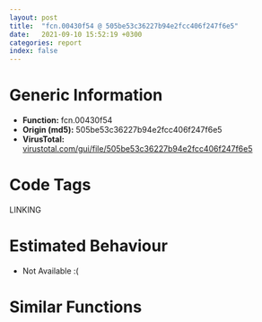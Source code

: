 ```yaml
---
layout: post
title:  "fcn.00430f54 @ 505be53c36227b94e2fcc406f247f6e5"
date:   2021-09-10 15:52:19 +0300
categories: report
index: false
---
```


# Generic Information
- **Function:** fcn.00430f54
- **Origin (md5):** 505be53c36227b94e2fcc406f247f6e5
- **VirusTotal:** [virustotal.com/gui/file/505be53c36227b94e2fcc406f247f6e5][virustotal_ref]

# Code Tags
<span class="tag" id="LINKING">LINKING</span>


# Estimated Behaviour
<ul><li class="bhv-desc" id="na">Not Available :(</li></ul>

# Similar Functions
<script type="text/javascript" src="https://www.gstatic.com/charts/loader.js"></script>
<script type="text/javascript">

    google.charts.load('current', {'packages':['corechart']});
    google.charts.setOnLoadCallback(drawChart);

    function drawChart() {
    var data = new google.visualization.DataTable();
        data.addColumn('number', 'X');
        data.addColumn('number', 'Y');
        data.addColumn({type: 'string', role: 'tooltip', 'p': {'html': true}});
        data.addColumn({'type': 'string', 'role': 'style'});
        
        data.addRows([
    [1156.43017578125, -1101.6866455078125, '<b><a href="/report/fcn.00430f54@505be53c36227b94e2fcc406f247f6e5">fcn.00430f54</a><br>@505be53c36227b94e2fcc406f247f6e5</b><br>', 'point { fill-color: #e0440e; }'],
[-2082.546875, 44.1497688293457, '<b><a href="/report/fcn.00430f54@96a869ae624ddb4834a1d5a829f85469">fcn.00430f54</a><br>@96a869ae624ddb4834a1d5a829f85469</b><br>', 'null'],
[533.3545532226562, 2275.42041015625, '<b><a href="/report/fcn.00430f54@c077742bdc6d4f2c0ca7d0e2a6a94acf">fcn.00430f54</a><br>@c077742bdc6d4f2c0ca7d0e2a6a94acf</b><br>', 'null'],

        ]);

    var options = {
        title: 'Similarity Plot',
        legend: 'none',
        colors: ['#dedbd9', '#e6693e', '#ec8f6e', '#f3b49f', '#f6c7b6'],
        tooltip: {isHtml: true, trigger: 'both'},
        explorer: {
        actions: ["dragToZoom", "rightClickToReset"],
        },
        chartArea: {
        width: '80%',
        height: '80%'
        },
        width: '100%',
        height: '100%'
    };

    var chart = new google.visualization.ScatterChart(document.getElementById('chart_div'));

    chart.draw(data, options);
    }
    
</script>


<div id="chart_div" style="width: 100%px; height: 100%;"></div>

# Disassembled Code
{% highlight nasm %}

push 0xb4
mov eax, 0x458adf
call fcn.00453b49
push dword[0x47e694]
mov edi, ecx
push dword[0x47e108]
xor ebx, ebx
push ebx
mov dword[ebp-0xac], edi
call fcn.0043f1ab
mov dword[ebp-0x9c], 0x2c
mov dword[ebp-0x94], 0x62
mov eax, dword[ebp-0x94]
mov ecx, dword[ebp-0x94]
sub eax, ecx
mov dword[ebp-0x94], eax
mov eax, dword[ebp-0x94]
mov ecx, dword[ebp-0x9c]
imul eax, ecx
mov ecx, dword[ebp-0x94]
imul eax, eax, 0x51
imul ecx, ecx, 0xffffffba
sub ecx, eax
mov eax, dword[ebp-0x9c]
imul eax, eax, 0x35
add ecx, eax
mov eax, dword[ebp-0x94]
sub ecx, eax
mov eax, dword[ebp-0x9c]
lea eax, [ecx+eax-0x20]
mov dword[ebp-0x9c], eax
mov eax, dword[ebp-0x94]
mov ecx, dword[ebp-0x9c]
imul eax, eax, 0x2e
sub ecx, eax
mov eax, dword[ebp-0x9c]
sub ecx, eax
add ecx, dword[ebp-0x9c]
add esp, 0xc
mov dword[ebp-0x94], ecx
mov eax, dword[ebp-0x94]
sub eax, 0x52
mov dword[ebp-0x9c], eax
mov eax, dword[ebp-0x9c]
mov ecx, dword[ebp-0x94]
lea eax, [ecx+eax+0x32]
mov dword[ebp-0x94], eax
mov eax, dword[ebp-0x94]
push 0x3f
pop ecx
sub ecx, eax
mov eax, dword[ebp-0x94]
sub ecx, eax
add ecx, dword[ebp-0x9c]
push 0x25
add ecx, dword[ebp-0x9c]
mov dword[ebp-0x9c], ecx
mov eax, dword[ebp-0x9c]
mov ecx, dword[ebp-0x9c]
imul eax, ecx
mov ecx, dword[ebp-0x9c]
imul eax, eax, 0x3e
sub eax, ecx
mov ecx, dword[ebp-0x94]
sub eax, ecx
add eax, dword[ebp-0x9c]
pop ecx
mov dword[ebp-0x94], eax
mov eax, dword[ebp-0x9c]
cdq
idiv ecx
mov ecx, dword[ebp-0x9c]
sub eax, ecx
mov dword[ebp-0x94], eax
add dword[ebp-0x94], 0xffffffb1
mov esi, dword[0x47e970]
mov eax, 0x6ac0
mov dword[ebp-0x20], 0xf414c260
mov word[ebp-0x1c], ax
mov dword[ebp-0x1a], 0xd1b611cf
mov dword[ebp-0x16], 0xbb00aa00
mov word[ebp-0x12], 0x58bb
call fcn.0043fb02
lea ecx, [ebp-0x4c]
push ecx
push esi
call dword[eax+0x1dc]
fld qword[0x4778d8]
fstp qword[ebp-0x90]
fld qword[ebp-0x90]
fadd qword[ebp-0x90]
fsub qword[ebp-0x90]
fsub qword[ebp-0x90]
fstp qword[ebp-0x90]
fld qword[ebp-0x90]
fadd qword[ebp-0x90]
fld qword[ebp-0x90]
fmul qword[0x4778d0]
fsubp st(1)
fadd qword[ebp-0x90]
fld qword[ebp-0x90]
fmul qword[ebp-0x90]
fdiv qword[0x4778c8]
fsubp st(1)
fadd qword[ebp-0x90]
fsub qword[ebp-0x90]
fadd qword[ebp-0x90]
fld qword[ebp-0x90]
fmul qword[0x4778c0]
faddp st(1)
fstp qword[ebp-0x90]
fld qword[ebp-0x90]
fmul qword[ebp-0x90]
fmul qword[ebp-0x90]
fld qword[ebp-0x90]
fmul qword[ebp-0x90]
faddp st(1)
fld qword[ebp-0x90]
fmul qword[ebp-0x90]
fdiv qword[0x4778b8]
fmul qword[ebp-0x90]
faddp st(1)
fld qword[ebp-0x90]
fmul qword[0x4778b0]
fmul qword[0x4778a8]
faddp st(1)
fsub qword[ebp-0x90]
fld qword[ebp-0x90]
fmul qword[ebp-0x90]
faddp st(1)
fstp qword[ebp-0x90]
fld qword[ebp-0x90]
fsub qword[ebp-0x90]
fsub qword[0x4778a0]
fstp qword[ebp-0x90]
fld qword[ebp-0x90]
fadd qword[ebp-0x90]
fstp qword[ebp-0x90]
cmp eax, ebx
jge off.b702
push eax
push dword[0x47e698]
push 1
call fcn.0043f1ab
add esp, 0xc
jmp off.b889
lea eax, [edi+0x10]
push eax
lea eax, [ebp-0x4c]
push eax
call fcn.0043ffdd
mov esi, eax
cmp esi, ebx
jge off.b2985
lea eax, [ebp-0xb8]
push eax
mov dword[ebp-0xb8], ebx
lea eax, [ebp-0x4c]
mov dword[ebp-0xa4], 0x54
add dword[ebp-0xa4], 0x13
push eax
call dword[sym.imp.ole32.dll_StringFromCLSID]
mov eax, dword[ebp-0xb8]
cmp eax, ebx
jne off.b780
mov eax, dword[0x47e8a8]
push eax
lea eax, [ebp-0x68]
call fcn.0040529b
lea eax, [ebp-0x68]
push eax
mov edx, 0xfde9
lea ecx, [ebp-0x84]
mov dword[ebp-4], ebx
call fcn.0044d9e8
pop ecx
mov byte[ebp-4], 1
cmp dword[eax+0x14], 0x10
jb off.b825
mov eax, dword[eax]
push esi
push eax
push dword[0x47e69c]
push 1
call fcn.0043f1ab
add esp, 0x10
push 1
xor edi, edi
lea esi, [ebp-0x84]
call fcn.00404e30
or dword[ebp-4], 0xffffffff
push 1
lea esi, [ebp-0x68]
call fcn.00405174
push dword[ebp-0xb8]
call fcn.0043ff78
mov edi, dword[ebp-0xac]
lea eax, [edi+0x10]
push eax
lea eax, [ebp-0x20]
push eax
call fcn.0043ffdd
mov dword[ebp-0x9c], 0x4a
mov dword[ebp-0x8c], 0xf
mov dword[ebp-0x94], 0x3a
mov dword[ebp-0xa4], 0x42
mov ecx, dword[ebp-0x94]
mov edx, dword[ebp-0x9c]
imul ecx, edx
mov dword[ebp-0x8c], ecx
mov ecx, dword[ebp-0x94]
mov edx, dword[ebp-0x9c]
cmp ecx, edx
jge off.b1050
mov ecx, dword[ebp-0x94]
mov edx, dword[ebp-0x8c]
imul ecx, edx
mov edx, dword[ebp-0xa4]
imul ecx, ecx, 0x2b
sub ecx, edx
mov dword[ebp-0x9c], ecx
mov ecx, dword[ebp-0xa4]
mov edx, dword[ebp-0x94]
imul ecx, ecx, 0x5e
sub edx, ecx
mov ecx, dword[ebp-0xa4]
sub edx, ecx
mov ecx, dword[ebp-0x9c]
sub edx, ecx
mov dword[ebp-0x94], edx
cmp eax, ebx
jge off.b2985
push eax
push dword[0x47e6a0]
push 1
call fcn.0043f1ab
add esp, 0xc
push dword[0x47e6a4]
lea eax, [ebp-0x3c]
call fcn.00404917
mov dword[ebp-4], 2
push dword[0x47e974]
call dword[sym.imp.KERNEL32.dll_LoadLibraryW]
fld qword[0x4778d8]
fstp qword[ebp-0x90]
mov dword[ebp-0xa4], eax
fld qword[ebp-0x90]
fadd qword[ebp-0x90]
fsub qword[ebp-0x90]
fsub qword[ebp-0x90]
fstp qword[ebp-0x90]
fld qword[ebp-0x90]
fadd qword[ebp-0x90]
fld qword[ebp-0x90]
fmul qword[0x4778d0]
fsubp st(1)
fadd qword[ebp-0x90]
fld qword[ebp-0x90]
fmul qword[ebp-0x90]
fdiv qword[0x4778c8]
fsubp st(1)
fadd qword[ebp-0x90]
fsub qword[ebp-0x90]
fadd qword[ebp-0x90]
fld qword[ebp-0x90]
fmul qword[0x4778c0]
faddp st(1)
fstp qword[ebp-0x90]
fld qword[ebp-0x90]
fmul qword[ebp-0x90]
fmul qword[ebp-0x90]
fld qword[ebp-0x90]
fmul qword[ebp-0x90]
faddp st(1)
fld qword[ebp-0x90]
fmul qword[ebp-0x90]
fdiv qword[0x4778b8]
fmul qword[ebp-0x90]
faddp st(1)
fld qword[ebp-0x90]
fmul qword[0x4778b0]
fmul qword[0x4778a8]
faddp st(1)
fsub qword[ebp-0x90]
fld qword[ebp-0x90]
fmul qword[ebp-0x90]
faddp st(1)
fstp qword[ebp-0x90]
fld qword[ebp-0x90]
fsub qword[ebp-0x90]
fsub qword[0x4778a0]
fstp qword[ebp-0x90]
fld qword[ebp-0x90]
fadd qword[ebp-0x90]
fstp qword[ebp-0x90]
cmp eax, ebx
je off.b2595
mov eax, dword[str.kCCJHF_J_J_YJ__]
push eax
mov esi, eax
call fcn.00413080
pop ecx
mov ecx, esi
lea esi, [ebp-0x3c]
call fcn.004048ae
push dword[0x47e6a8]
push dword[ebp-0xa4]
call dword[sym.imp.KERNEL32.dll_GetProcAddress]
fldz
fstp qword[ebp-0x90]
mov ecx, eax
fld qword[0x477948]
fstp qword[ebp-0x90]
fld qword[0x477940]
fst qword[ebp-0xa0]
fld qword[0x477938]
fstp qword[ebp-0x98]
fld qword[0x477930]
fstp qword[ebp-0xc0]
fld qword[ebp-0x90]
fld qword[ebp-0x90]
fucompp
fnstsw ax
test ah, 0x44
jp off.b1587
fld qword[ebp-0x98]
fsub qword[0x477978]
fsub qword[ebp-0xa0]
fsub qword[ebp-0x98]
fsub qword[ebp-0xa0]
fld qword[ebp-0x90]
fdivrp st(2)
fsubrp st(1)
fsub qword[ebp-0x98]
fsub qword[0x477928]
fadd qword[ebp-0x90]
fstp qword[ebp-0xa0]
jmp off.b1589
fstp st(0)
cmp ecx, ebx
je off.b1618
call ecx
xor ecx, ecx
cmp eax, ebx
setl cl
push eax
push dword[0x47e6ac]
push ecx
call fcn.0043f1ab
add esp, 0xc
mov eax, dword[str.EmmFduBm_rrNckdbu]
push eax
mov esi, eax
call fcn.00413080
pop ecx
mov ecx, esi
lea esi, [ebp-0x3c]
call fcn.004048ae
fld qword[0x4779a8]
mov dword[ebp-0x8c], 0x54
add dword[ebp-0x8c], 0x13
fstp qword[ebp-0xc0]
fld qword[0x4779a0]
fstp qword[ebp-0xa0]
fld qword[0x4779d0]
fstp qword[ebp-0x90]
fld qword[0x477998]
fstp qword[ebp-0x98]
fld qword[ebp-0x90]
fmul qword[ebp-0x90]
fld qword[ebp-0x90]
fsub qword[0x4779c8]
faddp st(1)
fld qword[ebp-0x98]
fmul qword[ebp-0x98]
fsubp st(1)
fsub qword[0x477990]
fstp qword[ebp-0x98]
fld qword[ebp-0x98]
fcomp qword[ebp-0x90]
fnstsw ax
test ah, 0x41
jp off.b1796
fld qword[ebp-0x90]
fmul qword[ebp-0xa0]
fstp qword[ebp-0x98]
push dword[0x47e6b0]
push dword[ebp-0xa4]
call dword[sym.imp.KERNEL32.dll_GetProcAddress]
mov dword[ebp-0x8c], eax
cmp eax, ebx
je off.b2562
mov dword[ebp-0xb4], ebx
lea ecx, [ebp-0xb4]
push ecx
mov esi, 0x45b3f0
push esi
lea ecx, [ebp-0x4c]
push ecx
mov byte[ebp-4], 3
call eax
cmp eax, ebx
jge off.b1893
lea eax, [ebp-0xb4]
push eax
push esi
lea eax, [ebp-0x20]
push eax
call dword[ebp-0x8c]
mov dword[ebp-0x94], eax
cmp eax, ebx
jl off.b2533
mov eax, dword[0x47e6b4]
push eax
mov esi, eax
call fcn.00413080
pop ecx
mov ecx, esi
lea esi, [ebp-0x3c]
call fcn.004048ae
fld qword[0x4778d8]
fstp qword[ebp-0x90]
lea eax, [edi+0x10]
fld qword[ebp-0x90]
push eax
fadd qword[ebp-0x90]
push 0x45b400
push ebx
fsub qword[ebp-0x90]
fsub qword[ebp-0x90]
fstp qword[ebp-0x90]
fld qword[ebp-0x90]
fadd qword[ebp-0x90]
fld qword[ebp-0x90]
fmul qword[0x4778d0]
fsubp st(1)
fadd qword[ebp-0x90]
fld qword[ebp-0x90]
fmul qword[ebp-0x90]
fdiv qword[0x4778c8]
fsubp st(1)
fadd qword[ebp-0x90]
fsub qword[ebp-0x90]
fadd qword[ebp-0x90]
fld qword[ebp-0x90]
fmul qword[0x4778c0]
faddp st(1)
fstp qword[ebp-0x90]
fld qword[ebp-0x90]
fmul qword[ebp-0x90]
fmul qword[ebp-0x90]
fld qword[ebp-0x90]
fmul qword[ebp-0x90]
faddp st(1)
fld qword[ebp-0x90]
fmul qword[ebp-0x90]
fdiv qword[0x4778b8]
fmul qword[ebp-0x90]
faddp st(1)
fld qword[ebp-0x90]
fmul qword[0x4778b0]
fmul qword[0x4778a8]
faddp st(1)
fsub qword[ebp-0x90]
fld qword[ebp-0x90]
fmul qword[ebp-0x90]
faddp st(1)
fstp qword[ebp-0x90]
fld qword[ebp-0x90]
fsub qword[ebp-0x90]
fsub qword[0x4778a0]
fstp qword[ebp-0x90]
fld qword[ebp-0x90]
fadd qword[ebp-0x90]
mov ecx, dword[ebp-0xb4]
mov edx, dword[ecx]
push ecx
fstp qword[ebp-0x90]
call dword[edx+0xc]
fld qword[0x477920]
mov dword[ebp-0x94], eax
fstp qword[ebp-0x90]
fld qword[ebp-0x90]
fmul qword[0x477918]
fsub qword[ebp-0x90]
fstp qword[ebp-0x90]
fld qword[ebp-0x90]
fmul qword[ebp-0x90]
fadd qword[0x477910]
fadd qword[ebp-0x90]
fld qword[ebp-0x90]
fld qword[0x477908]
fmul st(1), st(0)
fxch st(2)
faddp st(1)
fsub qword[ebp-0x90]
fsub qword[0x477900]
fld qword[ebp-0x90]
fmul qword[0x4779b0]
fsubp st(1)
fadd qword[ebp-0x90]
fld qword[ebp-0x90]
fmul qword[ebp-0x90]
faddp st(1)
fsub qword[0x4779c0]
fadd qword[ebp-0x90]
fstp qword[ebp-0x90]
fld qword[ebp-0x90]
fadd qword[ebp-0x90]
fstp qword[ebp-0x90]
fld qword[ebp-0x90]
fdiv qword[0x4778f8]
fsub qword[ebp-0x90]
fstp qword[ebp-0x90]
fld qword[ebp-0x90]
fsub qword[ebp-0x90]
fld qword[ebp-0x90]
fmul qword[ebp-0x90]
fmul qword[ebp-0x90]
fsubp st(1)
fstp qword[ebp-0x90]
fld qword[ebp-0x90]
fld qword[ebp-0x90]
fmul qword[ebp-0x90]
fdiv qword[0x4778c8]
fmul qword[ebp-0x90]
fsubp st(1)
fsub qword[ebp-0x90]
fsub qword[0x477940]
fsub qword[ebp-0x90]
fstp qword[ebp-0x90]
fld qword[ebp-0x90]
fmul qword[ebp-0x90]
fmulp st(1)
fmul qword[ebp-0x90]
fadd qword[ebp-0x90]
fstp qword[ebp-0x90]
mov byte[ebp-4], 2
mov eax, dword[ebp-0xb4]
cmp eax, ebx
je off.b2768
mov ecx, dword[eax]
push eax
call dword[ecx+8]
jmp off.b2768
call fcn.0043fb02
call dword[eax+0x3c]
cmp eax, ebx
jle off.b2584
and eax, 0xffff
or eax, 0x80070000
mov dword[ebp-0x94], eax
jmp off.b2768
call fcn.0043fb02
call dword[eax+0x3c]
cmp eax, ebx
jle off.b2617
and eax, 0xffff
or eax, 0x80070000
fldz
mov dword[ebp-0x94], eax
fstp qword[ebp-0xc0]
fld qword[0x477948]
fstp qword[ebp-0x90]
fld qword[0x477940]
fst qword[ebp-0xa0]
fld qword[0x477938]
fstp qword[ebp-0xa8]
fld qword[0x477930]
fstp qword[ebp-0xc0]
fld qword[ebp-0x90]
fld qword[ebp-0x90]
fucompp
fnstsw ax
test ah, 0x44
jp off.b2766
fld qword[ebp-0xa8]
fsub qword[0x477978]
fsub qword[ebp-0xa0]
fsub qword[ebp-0xa8]
fsub qword[ebp-0xa0]
fld qword[ebp-0x90]
fdivrp st(2)
fsubrp st(1)
fsub qword[ebp-0xa8]
fsub qword[0x477928]
fadd qword[ebp-0x90]
fstp qword[ebp-0xa0]
jmp off.b2768
fstp st(0)
cmp dword[ebp-0x94], ebx
jge off.b2811
cmp dword[ebp-0x28], 0x10
mov eax, dword[ebp-0x3c]
jae off.b2788
lea eax, [ebp-0x3c]
push eax
push dword[ebp-0x94]
push dword[0x47e6b8]
push 1
call fcn.0043f1ab
add esp, 0x10
fld qword[0x4779a8]
fstp qword[ebp-0xc0]
fld qword[0x4779a0]
fstp qword[ebp-0xa0]
fld qword[0x4779d0]
fstp qword[ebp-0x90]
fld qword[0x477998]
fstp qword[ebp-0xa8]
fld qword[ebp-0x90]
fmul qword[ebp-0x90]
fld qword[ebp-0x90]
fsub qword[0x4779c8]
faddp st(1)
fld qword[ebp-0xa8]
fmul qword[ebp-0xa8]
fsubp st(1)
fsub qword[0x477990]
fstp qword[ebp-0xa8]
fld qword[ebp-0xa8]
fcomp qword[ebp-0x90]
fnstsw ax
test ah, 0x41
jp off.b2948
fld qword[ebp-0x90]
fmul qword[ebp-0xa0]
fstp qword[ebp-0xa8]
or dword[ebp-4], 0xffffffff
push 1
xor edi, edi
lea esi, [ebp-0x3c]
call fcn.00404e30
cmp dword[ebp-0x94], ebx
jge off.b2979
xor eax, eax
jmp off.b3733
mov edi, dword[ebp-0xac]
lea ecx, [edi+0x14]
push ecx
lea esi, [edi+0x10]
mov eax, dword[esi]
mov edx, dword[eax]
push 0x45b410
push eax
call dword[edx]
cmp eax, ebx
jge off.b3044
push eax
push dword[0x47e6bc]
push 1
call fcn.0043f1ab
mov dword[ebp-0xac], 0x54
add esp, 0xc
add dword[ebp-0xac], 0x13
jmp off.b2972
mov eax, dword[esi]
mov ecx, dword[eax]
push edi
push eax
call dword[ecx+0xc]
cmp eax, ebx
jge off.b3224
push eax
push dword[0x47e6c0]
push 1
call fcn.0043f1ab
fld qword[0x4779a8]
fstp qword[ebp-0xc0]
add esp, 0xc
fld qword[0x4779a0]
fstp qword[ebp-0xa8]
fld qword[0x4779d0]
fstp qword[ebp-0xb0]
fld qword[0x477998]
fstp qword[ebp-0x90]
fld qword[ebp-0xb0]
fmul qword[ebp-0xb0]
fld qword[ebp-0xb0]
fsub qword[0x4779c8]
faddp st(1)
fld qword[ebp-0x90]
fmul qword[ebp-0x90]
fsubp st(1)
fsub qword[0x477990]
fstp qword[ebp-0x90]
fld qword[ebp-0x90]
fcomp qword[ebp-0xb0]
fnstsw ax
test ah, 0x41
jp off.b2972
fld qword[ebp-0xb0]
fmul qword[ebp-0xa8]
fstp qword[ebp-0x90]
jmp off.b2972
mov eax, dword[edi+0x14]
mov ecx, dword[eax]
push eax
call dword[ecx+0xc]
fldz
fstp qword[ebp-0xc0]
mov ecx, eax
fld qword[0x477948]
fstp qword[ebp-0xb0]
fld qword[0x477940]
fst qword[ebp-0xa8]
fld qword[0x477938]
fstp qword[ebp-0x90]
fld qword[0x477930]
fstp qword[ebp-0xc0]
fld qword[ebp-0xb0]
fld qword[ebp-0xb0]
fucompp
fnstsw ax
test ah, 0x44
jp off.b3378
fld qword[ebp-0x90]
fsub qword[0x477978]
fsub qword[ebp-0xa8]
fsub qword[ebp-0x90]
fsub qword[ebp-0xa8]
fld qword[ebp-0xb0]
fdivrp st(2)
fsubrp st(1)
fsub qword[ebp-0x90]
fsub qword[0x477928]
fadd qword[ebp-0xb0]
fstp qword[ebp-0xa8]
jmp off.b3380
fstp st(0)
cmp ecx, ebx
jge off.b3704
push ecx
push dword[0x47e6c4]
push 1
call fcn.0043f1ab
mov dword[ebp-0x94], 0x2c
mov dword[ebp-0x9c], 0x62
mov eax, dword[ebp-0x9c]
mov ecx, dword[ebp-0x9c]
sub eax, ecx
mov dword[ebp-0x9c], eax
mov eax, dword[ebp-0x9c]
mov ecx, dword[ebp-0x94]
imul eax, ecx
mov ecx, dword[ebp-0x9c]
imul eax, eax, 0x51
imul ecx, ecx, 0xffffffba
sub ecx, eax
mov eax, dword[ebp-0x94]
imul eax, eax, 0x35
add ecx, eax
mov eax, dword[ebp-0x9c]
sub ecx, eax
mov eax, dword[ebp-0x94]
lea eax, [ecx+eax-0x20]
mov dword[ebp-0x94], eax
mov eax, dword[ebp-0x9c]
mov ecx, dword[ebp-0x94]
imul eax, eax, 0x2e
sub ecx, eax
mov eax, dword[ebp-0x94]
sub ecx, eax
add ecx, dword[ebp-0x94]
add esp, 0xc
mov dword[ebp-0x9c], ecx
mov eax, dword[ebp-0x9c]
sub eax, 0x52
mov dword[ebp-0x94], eax
mov eax, dword[ebp-0x94]
mov ecx, dword[ebp-0x9c]
lea eax, [ecx+eax+0x32]
mov dword[ebp-0x9c], eax
mov eax, dword[ebp-0x9c]
push 0x3f
pop ecx
sub ecx, eax
mov eax, dword[ebp-0x9c]
sub ecx, eax
add ecx, dword[ebp-0x94]
push 0x25
add ecx, dword[ebp-0x94]
mov dword[ebp-0x94], ecx
mov eax, dword[ebp-0x94]
mov ecx, dword[ebp-0x94]
imul eax, ecx
mov ecx, dword[ebp-0x94]
imul eax, eax, 0x3e
sub eax, ecx
mov ecx, dword[ebp-0x9c]
sub eax, ecx
add eax, dword[ebp-0x94]
pop ecx
mov dword[ebp-0x9c], eax
mov eax, dword[ebp-0x94]
cdq
idiv ecx
mov ecx, dword[ebp-0x94]
sub eax, ecx
mov dword[ebp-0x9c], eax
add dword[ebp-0x9c], 0xffffffb1
jmp off.b2972
cmp dword[edi+0xc], ebx
je off.b3720
mov edi, dword[edi+0xc]
push dword[esi]
mov eax, dword[edi]
mov ecx, edi
call dword[eax]
mov esi, dword[esi]
mov eax, dword[esi]
push 2
push esi
call dword[eax+0x14]
xor eax, eax
inc eax
call fcn.00453bcc
ret

{% endhighlight %}

[virustotal_ref]: https://www.virustotal.com/gui/file/505be53c36227b94e2fcc406f247f6e5